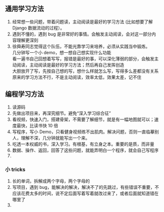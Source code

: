 

## 通用学习方法
1. 经常想一些问题，带着问题读，主动阅读是最好的学习方法 (比如想要了解 Django 数据流动的过程）。
2. 遇到不懂的，遇到 bug 是非常好的事情。会触发主动阅读，会对这一部分内容理解更深刻
3. 徐舜寿同志觉得这个队伍，不能光靠学习来培养，必须从实践当中锻炼。  
几分钟写一个小 demo，想一想自己想实现什么功能  
看一遍书自己回想着写写，报错是最好的事，可以深化薄弱的部分，会触发主动阅读，主动阅读是最好的学习方法；然后再自己发挥创造  
大胆放开了写，先按自己想的写，想什么样就怎么写，写得多么差都没有关系  
原来的学习方法不行，不是主动阅读，效率太低，效果太差，记不住  


## 编程学习方法
1. 读源码
2. 先做出项目来，再深究细节。避免“深入学习综合征”
3. 看视频，快速入门，搭建骨架，不需要了解细节，就是有一幅地图就可以；速度最快，比读书快 10 倍
4. 写程序，写小 Demo，只看健身视频练不出肌肉。解决问题，否则一直临摹别人，理解不深，几分钟就能写出一个来。
5. 吃透一本权威的书，深入学习。有根基，有立身之本。重要的是质，而非量
6. 数据、操作、返回，回答了这些问题，就能弄明白一个程序，就会自己写程序
7. 


### 小 tricks
1. 长的单词，拆解成两个字母，两个字母的  
2. 写项目，遇到 bug，能解决的解决，解决不了的先跳过，有些错误不重要，不应该花费太多的时间，说不定后面写着写着就改过来了，或者后面就知道错在哪里了  
3. 



